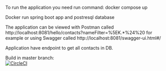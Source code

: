 
To run the application you need run command:
docker compose up

Docker run spring boot app and postresql database




The application can be viewed with Postman called http://localhost:8081/hello/contacts?nameFilter=%5EK.*%24%20 for example or using Swagger called http://localhost:8081/swagger-ui.html#/

Application have endpoint to get all contacts in DB.

Build in master branch:  
[![CircleCI](https://circleci.com/gh/circleci/circleci-docs.svg?style=svg)](https://app.circleci.com/pipelines/github/HORA23/Khoroshev_test?branch=master)

